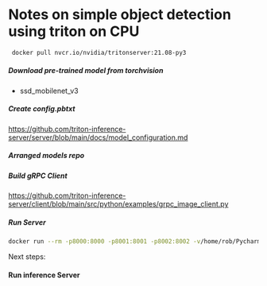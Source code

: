 # Notes on simple  object detection using triton on CPU

```bash
 docker pull nvcr.io/nvidia/tritonserver:21.08-py3
```

##### Download pre-trained model from torchvision
* ssd_mobilenet_v3

##### Create config.pbtxt
https://github.com/triton-inference-server/server/blob/main/docs/model_configuration.md

##### Arranged models repo


##### Build gRPC Client
https://github.com/triton-inference-server/client/blob/main/src/python/examples/grpc_image_client.py



##### Run Server 
 ```bash
docker run --rm -p8000:8000 -p8001:8001 -p8002:8002 -v/home/rob/PycharmProjects/server_code/models:/models nvcr.io/nvidia/tritonserver:21.08-py3 tritonserver --model-repository=/models
```

Next steps:
#### Run inference Server

